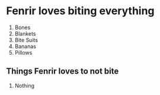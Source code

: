 # Fenrir loves biting everything
1. Bones
2. Blankets
1. Bite Suits
1. Bananas
1. Pillows

## Things Fenrir loves to not bite
1. Nothing
